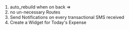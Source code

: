 1. auto_rebuild when on back =>
2. no un-necessary Routes
3. Send Notifications on every transactional SMS received
4. Create a Widget for Today's Expense
